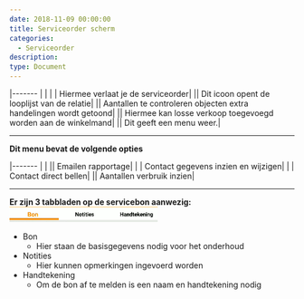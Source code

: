 ```yaml
---
date: 2018-11-09 00:00:00
title: Serviceorder scherm
categories:
  - Serviceorder
description:
type: Document
---
```

|-------                         |                                   |
|<i class="fas fa-arrow-left"></i>  |  Hiermee verlaat je de serviceorder|
|<i class="fas fa-building"></i>|  Dit icoon opent de looplijst van de relatie|
|<i class="fas fa-chart-bar"></i>|  Aantallen te controleren objecten extra handelingen wordt getoond|
|<i class="fas fa-shopping-basket"></i>|  Hiermee kan losse verkoop toegevoegd worden aan de winkelmand|
|<i class="fas fa-bars"></i>|  Dit geeft een menu weer.|

----
**<i class="fas fa-bars"></i> Dit menu bevat de volgende opties**

|-------                         |                                   |
|<i class="fas fa-envelope"></i>|  Emailen rapportage|
|<i class="fas fa-user"></i>  | Contact gegevens inzien en wijzigen|
|<i class="fas fa-phone"></i> | Contact direct bellen|
|<i class="fas fa-chart-bar"></i>|  Aantallen verbruik inzien|

----
**Er zijn 3 tabbladen op de servicebon aanwezig:**  
![](/images/2018-11-09-10-33-02.png)
- Bon
    - Hier staan de basisgegevens nodig voor het onderhoud
- Notities
    - Hier kunnen opmerkingen ingevoerd worden
- Handtekening
    - Om de bon af te melden is een naam en handtekening nodig
